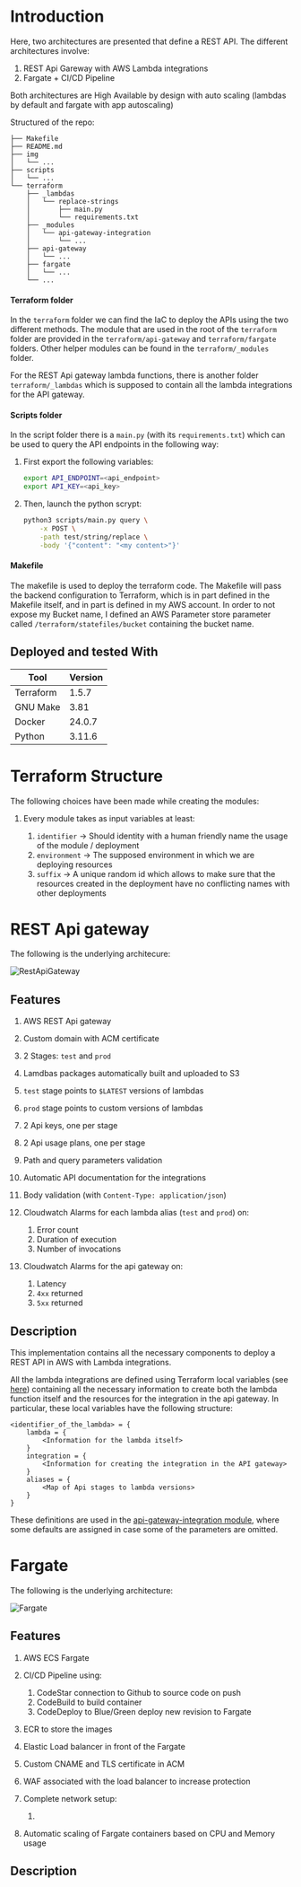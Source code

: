 # Introduction

Here, two architectures are presented that define a REST API. The different architectures involve:

1. REST Api Gareway with AWS Lambda integrations
2. Fargate + CI/CD Pipeline

Both architectures are High Available by design with auto scaling (lambdas by default and fargate with app autoscaling)

Structured of the repo:

```
├── Makefile
├── README.md
├── img
│   └── ...
├── scripts
│   └── ...
└── terraform
    ├── _lambdas
    │   └── replace-strings
    │       ├── main.py
    │       └── requirements.txt
    ├── _modules
    │   └── api-gateway-integration
    │       └── ...
    ├── api-gateway
    │   └── ...
    ├── fargate
    │   └── ...
    └── ...
```

#### Terraform folder

In the `terraform` folder we can find the IaC to deploy the APIs using the two different methods. The module that are used in the root of the `terraform` folder are provided in the `terraform/api-gateway` and `terraform/fargate` folders. Other helper modules can be found in the `terraform/_modules` folder.

For the REST Api gateway lambda functions, there is another folder `terraform/_lambdas` which is supposed to contain all the lambda integrations for the API gateway.

#### Scripts folder

In the script folder there is a `main.py` (with its `requirements.txt`) which can be used to query the API endpoints in the following way:

1. First export the following variables:
   
   ```sh
   export API_ENDPOINT=<api_endpoint>
   export API_KEY=<api_key>
   ```

2. Then, launch the python scrypt:

    ```sh
    python3 scripts/main.py query \
        -x POST \
        -path test/string/replace \
        -body '{"content": "<my content>"}'
    ```


#### Makefile

The makefile is used to deploy the terraform code. The Makefile will pass the backend configuration to Terraform, which is in part defined in the Makefile itself, and in part is defined in my AWS account. In order to not expose my Bucket name, I defined an AWS Parameter store parameter called `/terraform/statefiles/bucket` containing the bucket name.

## Deployed and tested With

| Tool      | Version   |
|-----------|-----------|
| Terraform | 1.5.7     |
| GNU Make  | 3.81      |
| Docker    | 24.0.7    |
| Python    | 3.11.6    |

# Terraform Structure

The following choices have been made while creating the modules:

1. Every module takes as input variables at least:

    1. `identifier` -> Should identity with a human friendly name the usage of the module / deployment
    2. `environment` -> The supposed environment in which we are deploying resources
    3. `suffix` -> A unique random id which allows to make sure that the resources created in the deployment have no conflicting names with other deployments

# REST Api gateway

The following is the underlying architecure:

![RestApiGateway](./img/RestApiGateway.png)

## Features

1. AWS REST Api gateway
2. Custom domain with ACM certificate
3. 2 Stages: `test` and `prod`
4. Lamdbas packages automatically built and uploaded to S3
5. `test` stage points to `$LATEST` versions of lambdas
6. `prod` stage points to custom versions of lambdas
7. 2 Api keys, one per stage
8. 2 Api usage plans, one per stage
9. Path and query parameters validation
10. Automatic API documentation for the integrations
11. Body validation (with `Content-Type: application/json`)
12. Cloudwatch Alarms for each lambda alias (`test` and `prod`) on:
    1.  Error count
    1.  Duration of execution
    2.  Number of invocations

13. Cloudwatch Alarms for the api gateway on:
    1.  Latency
    2.  `4xx` returned
    3.  `5xx` returned

## Description

This implementation contains all the necessary components to deploy a REST API in AWS with Lambda integrations.

All the lambda integrations are defined using Terraform local variables (see [here](./terraform/api-gateway/lambdas_def.tf)) containing all the necessary information to create both the lambda function itself and the resources for the integration in the api gateway. In particular, these local variables have the following structure:

```
<identifier_of_the_lambda> = {
    lambda = {
        <Information for the lambda itself>
    }
    integration = {
        <Information for creating the integration in the API gateway>
    }
    aliases = {
        <Map of Api stages to lambda versions>
    }
}
```

These definitions are used in the [api-gateway-integration module](./terraform/api-gateway/api_integration.tf), where some defaults are assigned in case some of the parameters are omitted.

# Fargate

The following is the underlying architecture:

![Fargate](./img/Fargate.png)

## Features

1. AWS ECS Fargate
2. CI/CD Pipeline using:
   1. CodeStar connection to Github to source code on push
   2. CodeBuild to build container
   3. CodeDeploy to Blue/Green deploy new revision to Fargate
3. ECR to store the images
4. Elastic Load balancer in front of the Fargate
5. Custom CNAME and TLS certificate in ACM
6. WAF associated with the load balancer to increase protection
7. Complete network setup:

   1. 
8. Automatic scaling of Fargate containers based on CPU and Memory usage

## Description